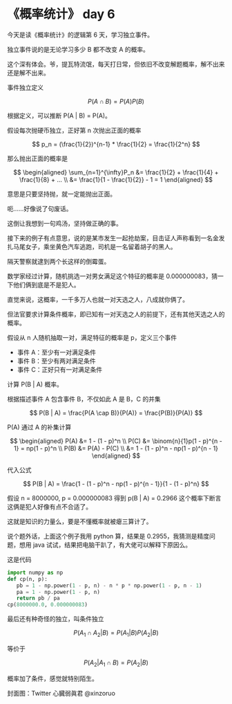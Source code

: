# 《概率统计》 day 6

今天是读《概率统计》的逻辑第 6 天，学习独立事件。

独立事件说的是无论学习多少 B 都不改变 A 的概率。

这个深有体会。爷，提瓦特流氓，每天打日常，但依旧不改变解题概率，解不出来还是解不出来。

事件独立定义

$$
P(A \cap B) = P(A)P(B)
$$

根据定义，可以推断 P(A | B) = P(A)。

假设每次抛硬币独立，正好第 n 次抛出正面的概率

$$
p_n = (\frac{1}{2})^{n-1} * \frac{1}{2} = \frac{1}{2^n}
$$

那么抛出正面的概率是

$$
\begin{aligned}
\sum_{n=1}^{\infty}P_n &= \frac{1}{2} + \frac{1}{4} + \frac{1}{8} + ... \\
&= \frac{1}{1 - \frac{1}{2}} - 1 = 1
\end{aligned}
$$

意思是只要坚持抛，就一定能抛出正面。

呃……好像说了句废话。

这倒让我想到一句鸡汤，坚持做正确的事。

接下来的例子有点意思，说的是某市发生一起抢劫案，目击证人声称看到一名金发扎马尾女子，乘坐黄色汽车逃跑，司机是一名留着胡子的黑人。

隔天警察就逮到两个长这样的倒霉蛋。

数学家经过计算，随机挑选一对男女满足这个特征的概率是 0.000000083，猜一下他们俩到底是不是犯人。

直觉来说，这概率，一千多万人也就一对天选之人，八成就你俩了。

但法官要求计算条件概率，即已知有一对天选之人的前提下，还有其他天选之人的概率。

假设从 n 人随机抽取一对，满足特征的概率是 p，定义三个事件

+ 事件 A：至少有一对满足条件
+ 事件 B：至少有两对满足条件
+ 事件 C：正好只有一对满足条件

计算 P(B | A) 概率。

根据描述事件 A 包含事件 B，不仅如此 A 是 B，C 的并集

$$
P(B | A) = \frac{P(A \cap B)}{P(A)} = \frac{P(B)}{P(A)}
$$

P(A) 通过 A 的补集计算

$$
\begin{aligned}
P(A) &= 1 - (1 - p)^n \\
P(C) &= \binom{n}{1}p(1 - p)^{n - 1} = np(1 - p)^n \\
P(B) &= P(A) - P(C) \\
&= 1 - (1 - p)^n - np(1 - p)^{n - 1}
\end{aligned}
$$

代入公式

$$
P(B | A) = \frac{1 - (1 - p)^n - np(1 - p)^{n - 1}}{1 - (1 - p)^n}
$$

假设 n = 8000000, p = 0.000000083 得到 p(B | A) = 0.2966 这个概率下断言这俩是犯人好像有点不合适了。

这就是知识的力量么，要是不懂概率就被瘪三算计了。

<!-- 以后要是有人污我说概率这么小，一定是你了，直接条件概率甩脸上。 -->

说个题外话，上面这个例子我用 python 算，结果是 0.2955，我猜测是精度问题，想用 java 试试，结果把电脑干趴了，有大佬可以解释下原因么。

这是代码

```python
import numpy as np
def cp(n, p):
   pb = 1 - np.power(1 - p, n) - n * p * np.power(1 - p, n - 1)
   pa = 1 - np.power(1 - p, n)
   return pb / pa
cp(8000000.0, 0.000000083)
```

最后还有种奇怪的独立，叫条件独立

$$
P(A_1 \cap A_2 | B) = P(A_1 | B) P(A_2 | B)
$$

等价于

$$
P(A_2 | A_1 \cap B) = P(A_2 | B)
$$

概率加了条件，感觉就特别陌生。

封面图：Twitter 心臓弱眞君 @xinzoruo